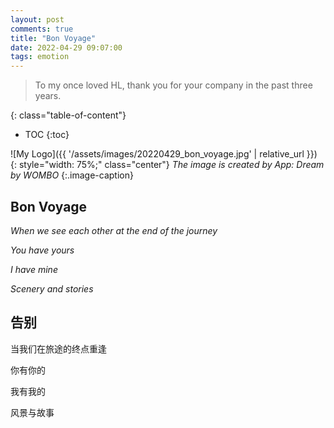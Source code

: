 ```yaml
---
layout: post
comments: true
title: "Bon Voyage"
date: 2022-04-29 09:07:00
tags: emotion
---
```



> To my once loved HL, thank you for your company in the past three years.

<!--more-->

{: class="table-of-content"}
* TOC
{:toc}

![My Logo]({{ '/assets/images/20220429_bon_voyage.jpg' | relative_url }})
{: style="width: 75%;" class="center"}
*The image is created by App: Dream by WOMBO*
{:.image-caption}

## Bon Voyage

*When we see each other at the end of the journey*

*You have yours*

*I have mine*

*Scenery and stories*


## 告别

当我们在旅途的终点重逢

你有你的

我有我的

风景与故事

